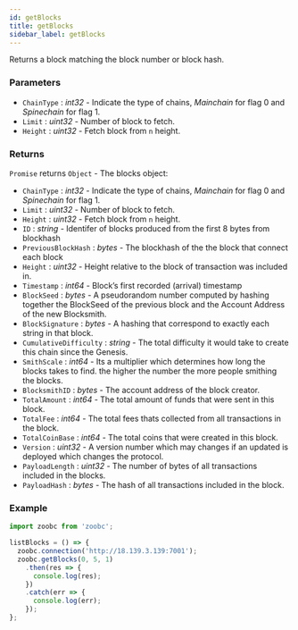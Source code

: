 ```yaml
---
id: getBlocks
title: getBlocks
sidebar_label: getBlocks
---
```


Returns a block matching the block number or block hash.

### Parameters

* `ChainType` : _int32_ - Indicate the type of chains, _Mainchain_ for flag 0 and _Spinechain_ for flag 1.
* `Limit` : _uint32_ - Number of block to fetch.
* `Height` : _uint32_ - Fetch block from `n` height.


### Returns

`Promise` returns `Object` - The blocks object:

  - `ChainType` : _int32_ - Indicate the type of chains, _Mainchain_ for flag 0 and _Spinechain_ for flag 1.
  - `Limit` : _uint32_ - Number of block to fetch.
  - `Height` : _uint32_ - Fetch block from `n` height.
  - `ID` : _string_ - Identifer of blocks produced from the first 8 bytes from blockhash  
  - `PreviousBlockHash` : _bytes_ - The blockhash of the  the block that connect each block
  - `Height` : _uint32_ - Height relative to the block of transaction was included in.
  - `Timestamp` : _int64_ - Block’s first recorded (arrival) timestamp
  - `BlockSeed` : _bytes_ - A pseudorandom number computed by hashing together the BlockSeed of the previous block and the Account Address of the new Blocksmith.
  - `BlockSignature` : _bytes_ - A hashing that correspond to exactly each string in that block.
  - `CumulativeDifficulty` : _string_ - The total difficulty it would take to create this chain since the Genesis.
  - `SmithScale` : _int64_ - Its a multiplier which determines how long the blocks takes to find. the higher the number the more people smithing the blocks.
  - `BlocksmithID` : _bytes_ - The account address of the block creator.
  - `TotalAmount` : _int64_ - The total amount of funds that were sent in this block.
  - `TotalFee` : _int64_ - The total fees thats collected from all transactions in the block.
  - `TotalCoinBase` : _int64_ - The total coins that were created in this block.
  - `Version` : _uint32_ - A version number which may changes if an updated is deployed which changes the protocol.
  - `PayloadLength` : _uint32_ - The number of bytes of all transactions included in the blocks.
  - `PayloadHash` : _bytes_ - The hash of all transactions included in the block.

### Example

```javascript
import zoobc from 'zoobc';

listBlocks = () => {
  zoobc.connection('http://18.139.3.139:7001');
  zoobc.getBlocks(0, 5, 1)
    .then(res => {
      console.log(res);
    })
    .catch(err => {
      console.log(err);
    });
};

